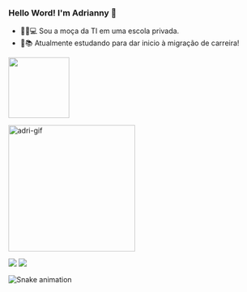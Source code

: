 ### Hello Word! I'm Adrianny 👋


- 👩🏻💻 Sou a moça da TI em uma escola privada.
- 📜📚 Atualmente estudando para dar inicio à migração de carreira!
<!-- 👾🎮 Gosto de jogar uns joguinhos, me adiciona na PSN 👉 Drika1337


- 🤔 I’m looking for help with ...
- 💬 Ask me about ...
- 📫 How to reach me: ...
- 😄 Pronouns: ...
- ⚡ Fun fact: ...
-->

<div align="left">
  <a href="https://github.com/adriannylelis">
  <!-- <img height="120em"  src="https://github-readme-stats.vercel.app/api?username=adriannylelis&show_icons=true&theme=dracula&include_all_commits=false&count_private=true"/>-->
    
  <img height="120em" src="https://github-readme-stats.vercel.app/api/top-langs/?username=adriannylelis&layout=compact&langs_count=7&theme=dracula"/> 

  <p>
  <img height="250em" src="https://i.ibb.co/wycJ1FL/adri-gif.gif" alt="adri-gif" border="0">  
    
  <a target="_blank" href="https://www.linkedin.com/in/adrianny-lelis-092420172/"><img src="https://img.shields.io/badge/-LinkedIn-%230077B5?style=for-the-badge&logo=linkedin&logoColor=white" target="_blank"></a> 
  <a target="_blank" href="mailto:adrianny.lelis@gmail.com"><img src="https://img.shields.io/badge/Gmail-D14836?style=for-the-badge&logo=gmail&logoColor=white"></a>
 <!-- <a  target="_blank" href="https://www.instagram.com/adriannylelis/"><img src="https://img.shields.io/badge/Instagram-E4405F?style=for-the-badge&logo=instagram&logoColor=white"></a>-->
    
![Snake animation](https://github.com/adriannylelis/adriannylelis/blob/output/github-contribution-grid-snake.svg)
 
</div>
